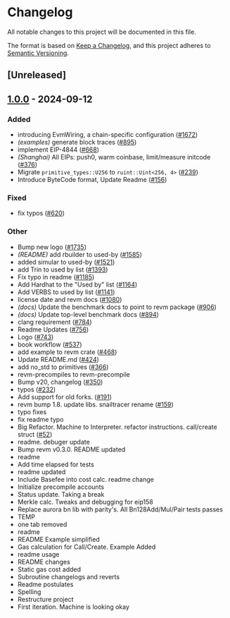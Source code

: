 # Changelog

All notable changes to this project will be documented in this file.

The format is based on [Keep a Changelog](https://keepachangelog.com/en/1.0.0/),
and this project adheres to [Semantic Versioning](https://semver.org/spec/v2.0.0.html).

## [Unreleased]

## [1.0.0](https://github.com/37ng/revm/releases/tag/revm-optimism-v1.0.0) - 2024-09-12

### Added

- introducing EvmWiring, a chain-specific configuration ([#1672](https://github.com/37ng/revm/pull/1672))
- *(examples)* generate block traces ([#895](https://github.com/37ng/revm/pull/895))
- implement EIP-4844 ([#668](https://github.com/37ng/revm/pull/668))
- *(Shanghai)* All EIPs: push0, warm coinbase, limit/measure initcode ([#376](https://github.com/37ng/revm/pull/376))
- Migrate `primitive_types::U256` to `ruint::Uint<256, 4>` ([#239](https://github.com/37ng/revm/pull/239))
- Introduce ByteCode format, Update Readme ([#156](https://github.com/37ng/revm/pull/156))

### Fixed

- fix typos ([#620](https://github.com/37ng/revm/pull/620))

### Other

- Bump new logo ([#1735](https://github.com/37ng/revm/pull/1735))
- *(README)* add rbuilder to used-by ([#1585](https://github.com/37ng/revm/pull/1585))
- added simular to used-by ([#1521](https://github.com/37ng/revm/pull/1521))
- add Trin to used by list ([#1393](https://github.com/37ng/revm/pull/1393))
- Fix typo in readme ([#1185](https://github.com/37ng/revm/pull/1185))
- Add Hardhat to the "Used by" list ([#1164](https://github.com/37ng/revm/pull/1164))
- Add VERBS to used by list ([#1141](https://github.com/37ng/revm/pull/1141))
- license date and revm docs ([#1080](https://github.com/37ng/revm/pull/1080))
- *(docs)* Update the benchmark docs to point to revm package ([#906](https://github.com/37ng/revm/pull/906))
- *(docs)* Update top-level benchmark docs ([#894](https://github.com/37ng/revm/pull/894))
- clang requirement ([#784](https://github.com/37ng/revm/pull/784))
- Readme Updates ([#756](https://github.com/37ng/revm/pull/756))
- Logo ([#743](https://github.com/37ng/revm/pull/743))
- book workflow ([#537](https://github.com/37ng/revm/pull/537))
- add example to revm crate ([#468](https://github.com/37ng/revm/pull/468))
- Update README.md ([#424](https://github.com/37ng/revm/pull/424))
- add no_std to primitives ([#366](https://github.com/37ng/revm/pull/366))
- revm-precompiles to revm-precompile
- Bump v20, changelog ([#350](https://github.com/37ng/revm/pull/350))
- typos ([#232](https://github.com/37ng/revm/pull/232))
- Add support for old forks. ([#191](https://github.com/37ng/revm/pull/191))
- revm bump 1.8. update libs. snailtracer rename ([#159](https://github.com/37ng/revm/pull/159))
- typo fixes
- fix readme typo
- Big Refactor. Machine to Interpreter. refactor instructions. call/create struct ([#52](https://github.com/37ng/revm/pull/52))
- readme. debuger update
- Bump revm v0.3.0. README updated
- readme
- Add time elapsed for tests
- readme updated
- Include Basefee into cost calc. readme change
- Initialize precompile accounts
- Status update. Taking a break
- Merkle calc. Tweaks and debugging for eip158
- Replace aurora bn lib with parity's. All Bn128Add/Mul/Pair tests passes
- TEMP
- one tab removed
- readme
- README Example simplified
- Gas calculation for Call/Create. Example Added
- readme usage
- README changes
- Static gas cost added
- Subroutine changelogs and reverts
- Readme postulates
- Spelling
- Restructure project
- First iteration. Machine is looking okay

